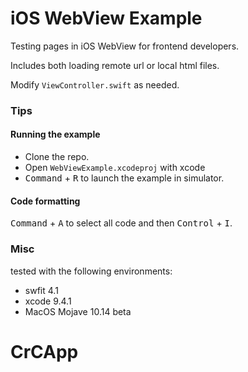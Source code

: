 iOS WebView Example
===

Testing pages in iOS WebView for frontend developers.

Includes both loading remote url or local html files.

Modify `ViewController.swift` as needed.


### Tips

#### Running the example

- Clone the repo. 
- Open `WebViewExample.xcodeproj` with xcode
- <kbd>Command</kbd> + <kbd>R</kbd> to launch the example in simulator.

#### Code formatting

 <kbd>Command</kbd> + <kbd>A</kbd> to select all code and then <kbd>Control</kbd> + <kbd>I</kbd>.


### Misc

tested with the following environments:

- swfit 4.1
- xcode 9.4.1
- MacOS Mojave 10.14 beta
# CrCApp
